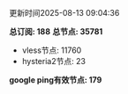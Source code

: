 更新时间2025-08-13 09:04:36

**总订阅: 188**
**总节点: 35781**
- vless节点: 11760
- hysteria2节点: 23

**google ping有效节点: 179**
